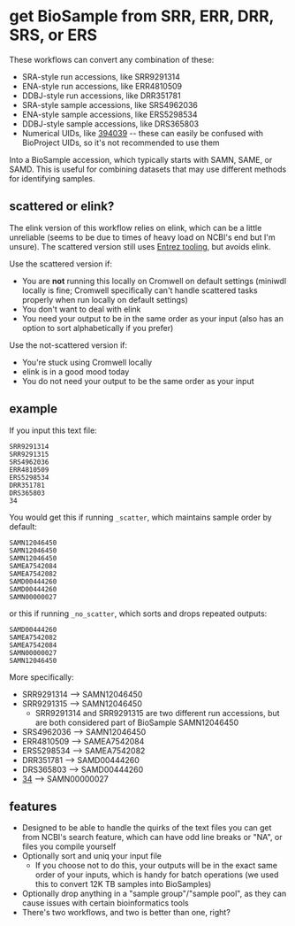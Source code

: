 # get BioSample from SRR, ERR, DRR, SRS, or ERS

These workflows can convert any combination of these:
* SRA-style run accessions, like SRR9291314
* ENA-style run accessions, like ERR4810509
* DDBJ-style run accessions, like DRR351781
* SRA-style sample accessions, like SRS4962036
* ENA-style sample accessions, like ERS5298534
* DDBJ-style sample accessions, like DRS365803
* Numerical UIDs, like [394039](https://www.ncbi.nlm.nih.gov/sra/?term=394039) -- these can easily be confused with BioProject UIDs, so it's not recommended to use them

Into a BioSample accession, which typically starts with SAMN, SAME, or SAMD. This is useful for combining datasets that may use different methods for identifying samples.

## scattered or elink?
The elink version of this workflow relies on elink, which can be a little unreliable (seems to be due to times of heavy load on NCBI's end but I'm unsure). The scattered version still uses [Entrez tooling](https://www.ncbi.nlm.nih.gov/books/NBK179288/), but avoids elink.

Use the scattered version if:
* You are **not** running this locally on Cromwell on default settings (miniwdl locally is fine; Cromwell specifically can't handle scattered tasks properly when run locally on default settings)
* You don't want to deal with elink
* You need your output to be in the same order as your input (also has an option to sort alphabetically if you prefer)

Use the not-scattered version if:
* You're stuck using Cromwell locally
* elink is in a good mood today
* You do not need your output to be the same order as your input

## example
If you input this text file:
```
SRR9291314
SRR9291315
SRS4962036
ERR4810509
ERS5298534
DRR351781
DRS365803
34
```
You would get this if running `_scatter`, which maintains sample order by default:
```
SAMN12046450
SAMN12046450
SAMN12046450
SAMEA7542084
SAMEA7542082
SAMD00444260
SAMD00444260
SAMN00000027
```
or this if running `_no_scatter`, which sorts and drops repeated outputs:
```
SAMD00444260
SAMEA7542082
SAMEA7542084
SAMN00000027
SAMN12046450
```

More specifically:
* SRR9291314 --> SAMN12046450
* SRR9291315 --> SAMN12046450
    * SRR9291314 and SRR9291315 are two different run accessions, but are both considered part of BioSample SAMN12046450
* SRS4962036 --> SAMN12046450
* ERR4810509 --> SAMEA7542084
* ERS5298534 --> SAMEA7542082
* DRR351781 --> SAMD00444260
* DRS365803 --> SAMD00444260
* [34](https://www.ncbi.nlm.nih.gov/sra/?term=34) --> SAMN00000027


## features
* Designed to be able to handle the quirks of the text files you can get from NCBI's search feature, which can have odd line breaks or "NA", or files you compile yourself
* Optionally sort and uniq your input file
    * If you choose not to do this, your outputs will be in the exact same order of your inputs, which is handy for batch operations (we used this to convert 12K TB samples into BioSamples)
* Optionally drop anything in a "sample group"/"sample pool", as they can cause issues with certain bioinformatics tools
* There's two workflows, and two is better than one, right?